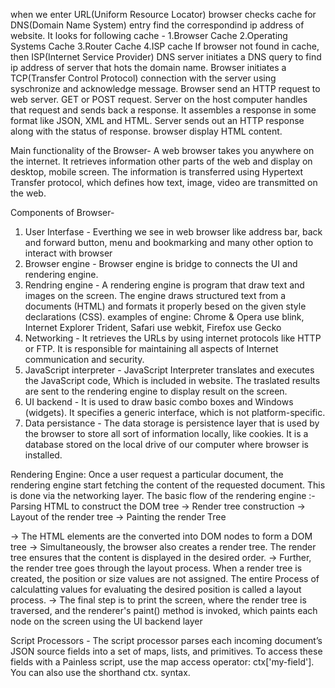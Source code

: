 when we enter URL(Uniform Resource Locator) browser checks cache for DNS(Domain Name System) entry find the correspondind ip address of website.
It looks for following cache - 1.Browser Cache 2.Operating Systems Cache 3.Router Cache 4.ISP cache
If browser not found in cache, then ISP(Internet Service Provider) DNS server initiates a DNS query to find ip address of server that hots the domain name.
Browser initiates a TCP(Transfer Control Protocol) connection with the server using syschronize and acknowledge message.
Browser send an HTTP request to web server. GET or POST request.
Server on the host computer handles that request and sends back a response. It assembles a response in some format like JSON, XML and HTML.
Server sends out an HTTP response along with the status of response.
browser display HTML content.

Main functionality of the Browser-
A web browser takes you anywhere on the internet. It retrieves information other parts of the web and display on desktop, mobile screen. The information is transferred using Hypertext Transfer protocol, which defines how text, image, video are transmitted on the web.

Components of Browser-

1. User Interfase - Everthing we see in web browser like address bar, back and forward button, menu and bookmarking and many other option to interact with browser
2. Browser engine - Browser engine is bridge to connects the UI and rendering engine.
3. Rendring engine - A rendering engine is program that draw text and images on the screen. The engine draws structured text from a documents (HTML) and formats it properly besed on the given style declarations (CSS). examples of engine: Chrome & Opera use blink, Internet Explorer Trident, Safari use webkit, Firefox use Gecko
4. Networking - It retrieves the URLs by using internet protocols like HTTP or FTP. It is responsible for maintaining all aspects of Internet communication and security.
5. JavaScript interpreter - JavaScript Interpreter translates and executes the JavaScript code, Which is included in website. The traslated results are sent to the rendering engine to display result on the screen.
6. UI backend - It is used to draw basic combo boxes and Windows (widgets). It specifies a generic interface, which is not platform-specific.
7. Data persistance - The data storage is persistence layer that is used by the browser to store all sort of information locally, like cookies. It is a database stored on the local drive of our computer where browser is installed.

Rendering Engine:
Once a user request a particular document, the rendering engine start fetching the content of the requested document. This is done via the networking layer.
The basic flow of the rendering engine :-
Parsing HTML to construct the DOM tree -> Render tree construction -> Layout of the render tree -> Painting the render Tree

-> The HTML elements are the converted into DOM nodes to form a DOM tree
-> Simultaneously, the browser also creates a render tree. The render tree ensures that the content is displayed in the desired order.
-> Further, the render tree goes through the layout process. When a render tree is created, the position or size values are not assigned. The entire Process of calculatting values for evaluating the desired position is called a layout process.
-> The final step is to print the screen, where the render tree is traversed, and the renderer's paint() method is invoked, which paints each node on the screen using the UI backend layer

Script Processors -
The script processor parses each incoming document’s JSON source fields into a set of maps, lists, and primitives. To access these fields with a Painless script, use the map access operator: ctx['my-field']. You can also use the shorthand ctx.<my-field> syntax.
